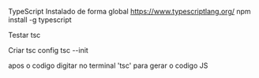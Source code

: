 TypeScript
Instalado de forma global
https://www.typescriptlang.org/
npm install -g typescript

Testar 
tsc

Criar tsc config
tsc --init

apos o codigo digitar no terminal 'tsc' para gerar o codigo JS